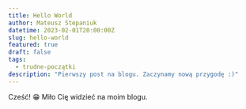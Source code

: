 ```yaml
---
title: Hello World
author: Mateusz Stepaniuk
datetime: 2023-02-01T20:00:00Z
slug: hello-world
featured: true
draft: false
tags:
  - trudne-początki
description: "Pierwszy post na blogu. Zaczynamy nową przygodę :)"
---
```


Cześć! 😁 Miło Cię widzieć na moim blogu.
